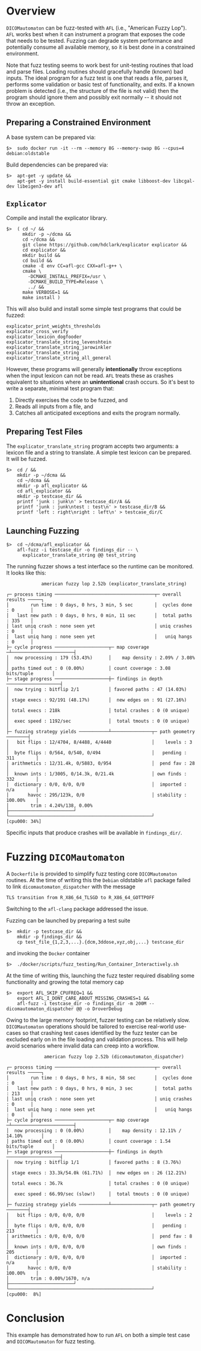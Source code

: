 
# Overview

`DICOMautomaton` can be fuzz-tested with `AFL` (i.e., "American Fuzzy Lop"). `AFL` works best when it can instrument a
program that exposes the code that needs to be tested. Fuzzing can degrade system performance and potentially consume
all available memory, so it is best done in a constrained environment.

Note that fuzz testing seems to work best for unit-testing routines that load and parse files. Loading routines should
gracefully handle (known) bad inputs. The ideal program for a fuzz test is one that reads a file, parses it, performs
some validation or basic test of functionality, and exits. If a known problem is detected (i.e., the structure of the
file is not valid) then the program should ignore them and possibly exit normally -- it should not throw an exception.

## Preparing a Constrained Environment

A base system can be prepared via:

    $>  sudo docker run -it --rm --memory 8G --memory-swap 8G --cpus=4 debian:oldstable

Build dependencies can be prepared via:

    $>  apt-get -y update && 
        apt-get -y install build-essential git cmake libboost-dev libcgal-dev libeigen3-dev afl

## `Explicator`

Compile and install the explicator library. 

    $>  ( cd ~/ && 
          mkdir -p ~/dcma && 
          cd ~/dcma && 
          git clone https://github.com/hdclark/explicator explicator && 
          cd explicator && 
          mkdir build && 
          cd build && 
          cmake -E env CC=afl-gcc CXX=afl-g++ \
          cmake \
            -DCMAKE_INSTALL_PREFIX=/usr \
            -DCMAKE_BUILD_TYPE=Release \
            ../ && 
          make VERBOSE=1 && 
          make install )

This will also build and install some simple test programs that could be fuzzed:

    explicator_print_weights_thresholds
    explicator_cross_verify
    explicator_lexicon_dogfooder
    explicator_translate_string_levenshtein
    explicator_translate_string_jarowinkler
    explicator_translate_string
    explicator_translate_string_all_general

However, these programs will generally **intentionally** throw exceptions when the input lexicon can not be read. `AFL`
treats these as crashes equivalent to situations where an **unintentional** crash occurs. So it's best to write a
separate, minimal test program that:

 1. Directly exercises the code to be fuzzed, and
 2. Reads all inputs from a file, and
 3. Catches all anticipated exceptions and exits the program normally.

## Preparing Test Files

The `explicator_translate_string` program accepts two arguments: a lexicon file and a string to translate.
A simple test lexicon can be prepared. It will be fuzzed.

    $>  cd / &&
        mkdir -p ~/dcma && 
        cd ~/dcma && 
        mkdir -p afl_explicator &&
        cd afl_explicator &&
        mkdir -p testcase_dir &&
        printf 'junk : junk\n' > testcase_dir/A &&
        printf 'junk : junk\ntest : test\n' > testcase_dir/B &&
        printf 'left : right\nright : left\n' > testcase_dir/C

## Launching Fuzzing

    $>  cd ~/dcma/afl_explicator &&
        afl-fuzz -i testcase_dir -o findings_dir -- \
          explicator_translate_string @@ test_string

The running fuzzer shows a test interface so the runtime can be monitored. It looks like this:

                 american fuzzy lop 2.52b (explicator_translate_string)
    
    ┌─ process timing ─────────────────────────────────────┬─ overall results ─────┐
    │        run time : 0 days, 0 hrs, 3 min, 5 sec        │  cycles done : 0      │
    │   last new path : 0 days, 0 hrs, 0 min, 11 sec       │  total paths : 335    │
    │ last uniq crash : none seen yet                      │ uniq crashes : 0      │
    │  last uniq hang : none seen yet                      │   uniq hangs : 0      │
    ├─ cycle progress ────────────────────┬─ map coverage ─┴───────────────────────┤
    │  now processing : 179 (53.43%)      │    map density : 2.09% / 3.08%         │
    │ paths timed out : 0 (0.00%)         │ count coverage : 3.08 bits/tuple       │
    ├─ stage progress ────────────────────┼─ findings in depth ────────────────────┤
    │  now trying : bitflip 2/1           │ favored paths : 47 (14.03%)            │
    │ stage execs : 92/191 (48.17%)       │  new edges on : 91 (27.16%)            │
    │ total execs : 218k                  │ total crashes : 0 (0 unique)           │
    │  exec speed : 1192/sec              │  total tmouts : 0 (0 unique)           │
    ├─ fuzzing strategy yields ───────────┴───────────────┬─ path geometry ────────┤
    │   bit flips : 12/4704, 8/4488, 4/4440               │    levels : 3          │
    │  byte flips : 0/564, 0/540, 0/494                   │   pending : 311        │
    │ arithmetics : 12/31.4k, 0/5883, 0/954               │  pend fav : 28         │
    │  known ints : 1/3005, 0/14.3k, 0/21.4k              │ own finds : 332        │
    │  dictionary : 0/0, 0/0, 0/0                         │  imported : n/a        │
    │       havoc : 295/123k, 0/0                         │ stability : 100.00%    │
    │        trim : 4.24%/138, 0.00%                      ├────────────────────────┘
    └─────────────────────────────────────────────────────┘          [cpu000: 34%]
    
Specific inputs that produce crashes will be available in `findings_dir/`.

# Fuzzing `DICOMautomaton`

A `Dockerfile` is provided to simplify fuzz testing core `DICOMautomaton` routines. At the time of writing this the
`Debian` oldstable `afl` package failed to link `dicomautomaton_dispatcher` with the message

    TLS transition from R_X86_64_TLSGD to R_X86_64_GOTTPOFF

Switching to the `afl-clang` package addressed the issue.

Fuzzing can be launched by preparing a test suite

    $>  mkdir -p testcase_dir &&
        mkdir -p findings_dir &&
        cp test_file_{1,2,3,...}.{dcm,3ddose,xyz,obj,...} testcase_dir

and invoking the `Docker` container

    $>  ./docker/scripts/fuzz_testing/Run_Container_Interactively.sh 

At the time of writing this, launching the fuzz tester required disabling some functionality and growing the total
memory cap

    $>  export AFL_SKIP_CPUFREQ=1 &&
        export AFL_I_DONT_CARE_ABOUT_MISSING_CRASHES=1 &&
        afl-fuzz -i testcase_dir -o findings_dir -m 200M -- dicomautomaton_dispatcher @@ -o DroverDebug

Owing to the large memory footprint, fuzzer testing can be relatively slow. `DICOMautomaton` operations
should be tailored to exercise real-world use-cases so that crashing test cases identified by the fuzz tester can be
excluded early on in the file loading and validation process. This will help avoid scenarios where invalid data can
creep into a workflow.

                  american fuzzy lop 2.52b (dicomautomaton_dispatcher)

    ┌─ process timing ─────────────────────────────────────┬─ overall results ─────┐
    │        run time : 0 days, 0 hrs, 8 min, 58 sec       │  cycles done : 0      │
    │   last new path : 0 days, 0 hrs, 0 min, 3 sec        │  total paths : 213    │
    │ last uniq crash : none seen yet                      │ uniq crashes : 0      │
    │  last uniq hang : none seen yet                      │   uniq hangs : 0      │
    ├─ cycle progress ────────────────────┬─ map coverage ─┴───────────────────────┤
    │  now processing : 0 (0.00%)         │    map density : 12.11% / 14.10%       │
    │ paths timed out : 0 (0.00%)         │ count coverage : 1.54 bits/tuple       │
    ├─ stage progress ────────────────────┼─ findings in depth ────────────────────┤
    │  now trying : bitflip 1/1           │ favored paths : 8 (3.76%)              │
    │ stage execs : 33.3k/54.0k (61.71%)  │  new edges on : 26 (12.21%)            │
    │ total execs : 36.7k                 │ total crashes : 0 (0 unique)           │
    │  exec speed : 66.99/sec (slow!)     │  total tmouts : 0 (0 unique)           │
    ├─ fuzzing strategy yields ───────────┴───────────────┬─ path geometry ────────┤
    │   bit flips : 0/0, 0/0, 0/0                         │    levels : 2          │
    │  byte flips : 0/0, 0/0, 0/0                         │   pending : 213        │
    │ arithmetics : 0/0, 0/0, 0/0                         │  pend fav : 8          │
    │  known ints : 0/0, 0/0, 0/0                         │ own finds : 205        │
    │  dictionary : 0/0, 0/0, 0/0                         │  imported : n/a        │
    │       havoc : 0/0, 0/0                              │ stability : 100.00%    │
    │        trim : 0.00%/1670, n/a                       ├────────────────────────┘
    └─────────────────────────────────────────────────────┘          [cpu000:  8%]

# Conclusion

This example has demonstrated how to run `AFL` on both a simple test case and `DICOMautomaton` for fuzz testing.

